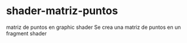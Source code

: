 # shader-matriz-puntos
matriz de puntos en graphic shader
Se crea una matriz de puntos en un fragment shader
